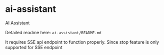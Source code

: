 # ai-assistant
AI Assistant

Detailed readme here: `ai-assistant/README.md`

It requires SSE api endpoint to function properly. Since stop feature is only supported for SSE endpoint
